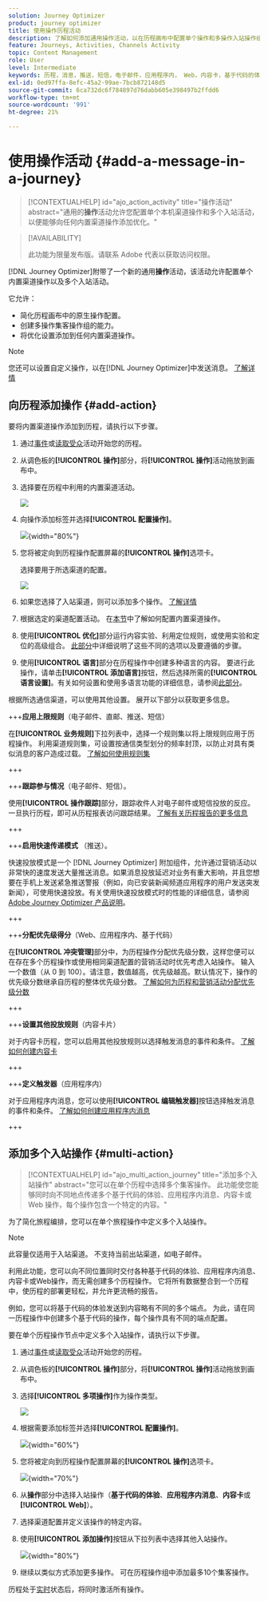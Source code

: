 ```yaml
---
solution: Journey Optimizer
product: journey optimizer
title: 使用操作历程活动
description: 了解如何添加通用操作活动，以在历程画布中配置单个操作和多操作入站操作组。
feature: Journeys, Activities, Channels Activity
topic: Content Management
role: User
level: Intermediate
keywords: 历程，消息，推送，短信，电子邮件，应用程序内， Web，内容卡，基于代码的体验
exl-id: 0ed97ffa-8efc-45a2-99ae-7bcb872148d5
source-git-commit: 6ca732dc6f784897d76dabb605e398497b2ffdd6
workflow-type: tm+mt
source-wordcount: '991'
ht-degree: 21%

---
```


# 使用操作活动 {#add-a-message-in-a-journey}

>[!CONTEXTUALHELP]
>id="ajo_action_activity"
>title="操作活动"
>abstract="通用的&#x200B;**操作**&#x200B;活动允许您配置单个本机渠道操作和多个入站活动，以便能够向任何内置渠道操作添加优化。"

>[!AVAILABILITY]
>
>此功能为限量发布版。请联系 Adobe 代表以获取访问权限。

[!DNL Journey Optimizer]附带了一个新的通用&#x200B;**操作**&#x200B;活动，该活动允许配置单个内置渠道操作以及多个入站活动。

它允许：

* 简化历程画布中的原生操作配置。
* 创建多操作集客操作组的能力。
* 将优化设置添加到任何内置渠道操作。

>[!NOTE]
>
>您还可以设置自定义操作，以在[!DNL Journey Optimizer]中发送消息。 [了解详情](#recommendation)

## 向历程添加操作  {#add-action}

要将内置渠道操作添加到历程，请执行以下步骤。

1. 通过[事件](general-events.md)或[读取受众](read-audience.md)活动开始您的历程。

1. 从调色板的&#x200B;**[!UICONTROL 操作]**&#x200B;部分，将&#x200B;**[!UICONTROL 操作]**&#x200B;活动拖放到画布中。

1. 选择要在历程中利用的内置渠道活动。

   ![](assets/journey-action-type-cbe.png)

1. 向操作添加标签并选择&#x200B;**[!UICONTROL 配置操作]**。

   ![](assets/journey-action-configure.png){width="80%"}

1. 您将被定向到历程操作配置屏幕的&#x200B;**[!UICONTROL 操作]**&#x200B;选项卡。

   选择要用于所选渠道的配置。

   ![](assets/journey-action-actions-tab.png)

1. 如果您选择了入站渠道，则可以添加多个操作。 [了解详情](#multi-action)

1. 根据选定的渠道配置活动。 在[本节](journeys-message.md)中了解如何配置内置渠道操作。

1. 使用&#x200B;**[!UICONTROL 优化]**&#x200B;部分运行内容实验、利用定位规则，或使用实验和定位的高级组合。 [此部分](../campaigns/campaigns-message-optimization.md)中详细说明了这些不同的选项以及要遵循的步骤。

1. 使用&#x200B;**[!UICONTROL 语言]**&#x200B;部分在历程操作中创建多种语言的内容。 要进行此操作，请单击&#x200B;**[!UICONTROL 添加语言]**&#x200B;按钮，然后选择所需的&#x200B;**[!UICONTROL 语言设置]**。有关如何设置和使用多语言功能的详细信息，请参阅[此部分](../content-management/multilingual-gs.md)。

根据所选通信渠道，可以使用其他设置。 展开以下部分以获取更多信息。

+++**应用上限规则**（电子邮件、直邮、推送、短信）

在&#x200B;**[!UICONTROL 业务规则]**&#x200B;下拉列表中，选择一个规则集以将上限规则应用于历程操作。 利用渠道规则集，可设置按通信类型划分的频率封顶，以防止对具有类似消息的客户造成过载。 [了解如何使用规则集](../conflict-prioritization/rule-sets.md)

+++

+++**跟踪参与情况**（电子邮件、短信）。

使用&#x200B;**[!UICONTROL 操作跟踪]**&#x200B;部分，跟踪收件人对电子邮件或短信投放的反应。一旦执行历程，即可从历程报表访问跟踪结果。 [了解有关历程报告的更多信息](../reports/journey-global-report-cja.md)

+++

+++**启用快速传递模式** （推送）。

快速投放模式是一个 [!DNL Journey Optimizer] 附加组件，允许通过营销活动以非常快的速度发送大量推送消息。如果消息投放延迟对业务有重大影响，并且您想要在手机上发送紧急推送警报（例如，向已安装新闻频道应用程序的用户发送突发新闻），可使用快速投放。有关使用快速投放模式时的性能的详细信息，请参阅 [Adobe Journey Optimizer 产品说明](https://helpx.adobe.com/cn/legal/product-descriptions/adobe-journey-optimizer.html)。

+++

+++**分配优先级得分**（Web、应用程序内、基于代码）

在&#x200B;**[!UICONTROL 冲突管理]**&#x200B;部分中，为历程操作分配优先级分数，这样您便可以在存在多个历程操作或使用相同渠道配置的营销活动时优先考虑入站操作。 输入一个数值（从 0 到 100）。请注意，数值越高，优先级越高。默认情况下，操作的优先级分数继承自历程的整体优先级分数。 [了解如何为历程和营销活动分配优先级分数](../conflict-prioritization/priority-scores.md)

+++

+++**设置其他投放规则**（内容卡片）

对于内容卡历程，您可以启用其他投放规则以选择触发消息的事件和条件。 [了解如何创建内容卡](../content-card/create-content-card.md)

+++

+++**定义触发器**（应用程序内）

对于应用程序内消息，您可以使用&#x200B;**[!UICONTROL 编辑触发器]**&#x200B;按钮选择触发消息的事件和条件。 [了解如何创建应用程序内消息](../in-app/create-in-app.md)

+++

## 添加多个入站操作 {#multi-action}

>[!CONTEXTUALHELP]
>id="ajo_multi_action_journey"
>title="添加多个入站操作"
>abstract="您可以在单个历程中选择多个集客操作。 此功能使您能够同时向不同地点传递多个基于代码的体验、应用程序内消息、内容卡或 Web 操作，每个操作包含一个特定的内容。"

为了简化旅程编排，您可以在单个旅程操作中定义多个入站操作。

>[!NOTE]
>
>此容量仅适用于入站渠道。 不支持当前出站渠道，如电子邮件。

利用此功能，您可以向不同位置同时交付各种基于代码的体验、应用程序内消息、内容卡或Web操作，而无需创建多个历程操作。 它将所有数据整合到一个历程中，使历程的部署更轻松，并允许更流畅的报告。

例如，您可以将基于代码的体验发送到内容略有不同的多个端点。 为此，请在同一历程操作中创建多个基于代码的操作，每个操作具有不同的端点配置。

要在单个历程操作节点中定义多个入站操作，请执行以下步骤。

1. 通过[事件](general-events.md)或[读取受众](read-audience.md)活动开始您的历程。

1. 从调色板的&#x200B;**[!UICONTROL 操作]**&#x200B;部分，将&#x200B;**[!UICONTROL 操作]**&#x200B;活动拖放到画布中。

1. 选择&#x200B;**[!UICONTROL 多项操作]**&#x200B;作为操作类型。

   ![](assets/journey-multi-action.png)

1. 根据需要添加标签并选择&#x200B;**[!UICONTROL 配置操作]**。

   ![](assets/journey-multi-action-configure.png){width="60%"}

1. 您将被定向到历程操作配置屏幕的&#x200B;**[!UICONTROL 操作]**&#x200B;选项卡。

   ![](assets/journey-multi-action-configuration.png){width="70%"}

1. 从&#x200B;**操作**&#x200B;部分中选择入站操作（**基于代码的体验**、**应用程序内消息**、**内容卡**&#x200B;或&#x200B;**[!UICONTROL Web]**）。

1. 选择渠道配置并定义该操作的特定内容。

1. 使用&#x200B;**[!UICONTROL 添加操作]**&#x200B;按钮从下拉列表中选择其他入站操作。

   ![](assets/journey-multi-action-add.png){width="80%"}

1. 继续以类似方式添加更多操作。 可在历程操作组中添加最多10个集客操作。

历程处于[实时](publishing-the-journey.md)状态后，将同时激活所有操作。
<!--
## Next steps {#next}

Once your action is configured, you can design its content. [Learn more]-->
